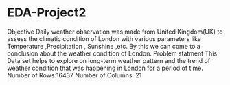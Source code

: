 # EDA-Project2
Objective
  Daily weather observation was made from United Kingdom(UK) to assess the climatic condition of London with various parameters like Temperature ,Precipitation , Sunshine ,etc. By this we can come to a conclusion about the weather condition of London.
Problem statment
  This Data set helps to explore on long-term weather pattern and the trend of weather condition that was happening in London for a period of time.
  Number of Rows:16437
  Number of Columns: 21
